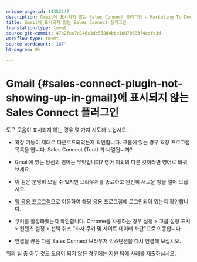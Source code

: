 ```yaml
---
unique-page-id: 14352547
description: Gmail에 표시되지 않는 Sales Connect 플러그인 - Marketing To Docs - 제품 설명서
title: Gmail에 표시되지 않는 Sales Connect 플러그인
translation-type: tm+mt
source-git-commit: 47b2fee7d146c3dc558d4bbb10070683f4cdfd3d
workflow-type: tm+mt
source-wordcount: '167'
ht-degree: 0%

---
```



# Gmail {#sales-connect-plugin-not-showing-up-in-gmail}에 표시되지 않는 Sales Connect 플러그인

도구 모음이 표시되지 않는 경우 몇 가지 시도해 보십시오.

- 확장 기능이 제대로 다운로드되었는지 확인합니다. 크롬에 있는 경우 확장 프로그램 목록을 엽니다. Sales Connect (Tout) 가 나열됩니까?

- Gmail에 있는 당신의 언어는 무엇입니까? 영어 이외의 다른 것이라면 영어로 바꿔보세요

- 이 점은 분명히 보일 수 있지만 브라우저를 종료하고 완전히 새로운 창을 열어 보십시오.

- [웹 응용 프로그램](http://toutapp.com/login)으로 이동하여 해당 응용 프로그램에 로그인되어 있는지 확인합니다.

- 쿠키를 활성화했는지 확인합니다. Chrome을 사용하는 경우 설정 > 고급 설정 표시 > 컨텐츠 설정 > 선택 취소 &quot;타사 쿠키 및 사이트 데이터 차단&quot;으로 이동합니다.

- 연결을 끊은 다음 Sales Connect 브라우저 익스텐션을 다시 연결해 보십시오.

위의 팁 중 아무 것도 도움이 되지 않은 경우에는 [지원 팀에 사례](http://nation.marketo.com/community/support_solutions)를 제출하십시오.
